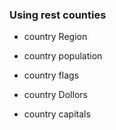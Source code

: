 ### Using rest counties 
+ country Region
  
+ country population
+ country flags
+ country Dollors
+ country capitals
